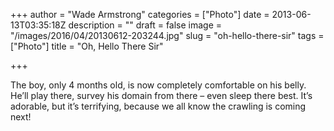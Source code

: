 +++
author = "Wade Armstrong"
categories = ["Photo"]
date = 2013-06-13T03:35:18Z
description = ""
draft = false
image = "/images/2016/04/20130612-203244.jpg"
slug = "oh-hello-there-sir"
tags = ["Photo"]
title = "Oh, Hello There Sir"

+++


The boy, only 4 months old, is now completely comfortable on his belly. He’ll play there, survey his domain from there – even sleep there best. It’s adorable, but it’s terrifying, because we all know the crawling is coming next!

